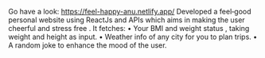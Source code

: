 Go have a look: https://feel-happy-anu.netlify.app/
Developed a feel‐good personal website using ReactJs and APIs which
aims in making the user cheerful and stress free .
It fetches:
• Your BMI and weight status , taking weight and height as input.
• Weather info of any city for you to plan trips.
• A random joke to enhance the mood of the user.
